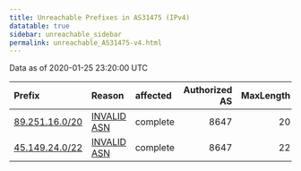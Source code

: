 ```yaml
---
title: Unreachable Prefixes in AS31475 (IPv4)
datatable: true
sidebar: unreachable_sidebar
permalink: unreachable_AS31475-v4.html
---
```


Data as of 2020-01-25 23:20:00 UTC


<div class="datatable-begin"></div>

| Prefix                                                 | Reason                                                                                                | affected   |   Authorized AS |   MaxLength | Anchor                                         |   unreachable /24s |
|:-------------------------------------------------------|:------------------------------------------------------------------------------------------------------|:-----------|----------------:|------------:|:-----------------------------------------------|-------------------:|
| [89.251.16.0/20](https://stat.ripe.net/89.251.16.0/20) | [INVALID ASN](https://rpki-validator.ripe.net/announcement-preview?asn=AS31475&prefix=89.251.16.0/20) | complete   |            8647 |          20 | [RIPE](unreachable_RIPE_NCC_RPKI_Root-v4.html) |                 16 |
| [45.149.24.0/22](https://stat.ripe.net/45.149.24.0/22) | [INVALID ASN](https://rpki-validator.ripe.net/announcement-preview?asn=AS31475&prefix=45.149.24.0/22) | complete   |            8647 |          22 | [RIPE](unreachable_RIPE_NCC_RPKI_Root-v4.html) |                  4 |

<div class="datatable-end"></div>